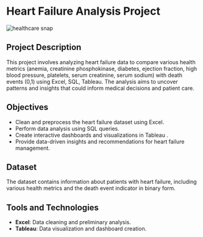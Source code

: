 # Heart Failure Analysis Project


![healthcare snap](https://github.com/user-attachments/assets/10f68717-7788-4bfc-9fd7-c162cb3643f7)

## Project Description
This project involves analyzing heart failure data to compare various health metrics (anemia, creatinine phosphokinase, diabetes, ejection fraction, high blood pressure, platelets, serum creatinine, serum sodium) with death events (0,1) using Excel, SQL, Tableau. The analysis aims to uncover patterns and insights that could inform medical decisions and patient care.


## Objectives
- Clean and preprocess the heart failure dataset using Excel.
- Perform data analysis using SQL queries.
- Create interactive dashboards and visualizations in Tableau .
- Provide data-driven insights and recommendations for heart failure management.


## Dataset
The dataset contains information about patients with heart failure, including various health metrics and the death event indicator in binary form.

## Tools and Technologies
- **Excel**: Data cleaning and preliminary analysis.
- **Tableau**: Data visualization and dashboard creation.

